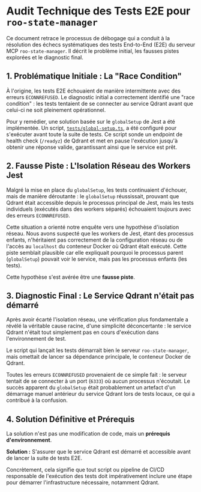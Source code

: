 # Audit Technique des Tests E2E pour `roo-state-manager`

Ce document retrace le processus de débogage qui a conduit à la résolution des échecs systématiques des tests End-to-End (E2E) du serveur MCP `roo-state-manager`. Il décrit le problème initial, les fausses pistes explorées et le diagnostic final.

## 1. Problématique Initiale : La "Race Condition"

À l'origine, les tests E2E échouaient de manière intermittente avec des erreurs `ECONNREFUSED`. Le diagnostic initial a correctement identifié une "race condition" : les tests tentaient de se connecter au service Qdrant avant que celui-ci ne soit pleinement opérationnel.

Pour y remédier, une solution basée sur le `globalSetup` de Jest a été implémentée. Un script, [`tests/global-setup.ts`](../../../../mcps/internal/servers/roo-state-manager/tests/global-setup.ts:1), a été configuré pour s'exécuter avant toute la suite de tests. Ce script sonde un endpoint de health check (`/readyz`) de Qdrant et met en pause l'exécution jusqu'à obtenir une réponse valide, garantissant ainsi que le service est prêt.

## 2. Fausse Piste : L'Isolation Réseau des Workers Jest

Malgré la mise en place du `globalSetup`, les tests continuaient d'échouer, mais de manière déroutante : le `globalSetup` réussissait, prouvant que Qdrant était accessible depuis le processus principal de Jest, mais les tests individuels (exécutés dans des workers séparés) échouaient toujours avec des erreurs `ECONNREFUSED`.

Cette situation a orienté notre enquête vers une hypothèse d'isolation réseau. Nous avons suspecté que les workers de Jest, étant des processus enfants, n'héritaient pas correctement de la configuration réseau ou de l'accès au `localhost` du conteneur Docker où Qdrant était exécuté. Cette piste semblait plausible car elle expliquait pourquoi le processus parent (`globalSetup`) pouvait voir le service, mais pas les processus enfants (les tests).

Cette hypothèse s'est avérée être une **fausse piste**.

## 3. Diagnostic Final : Le Service Qdrant n'était pas démarré

Après avoir écarté l'isolation réseau, une vérification plus fondamentale a révélé la véritable cause racine, d'une simplicité déconcertante : le service Qdrant n'était tout simplement pas en cours d'exécution dans l'environnement de test.

Le script qui lançait les tests démarrait bien le serveur `roo-state-manager`, mais omettait de lancer sa dépendance principale, le conteneur Docker de Qdrant.

Toutes les erreurs `ECONNREFUSED` provenaient de ce simple fait : le serveur tentait de se connecter à un port (`6333`) où aucun processus n'écoutait. Le succès apparent du `globalSetup` était probablement un artefact d'un démarrage manuel antérieur du service Qdrant lors de tests locaux, ce qui a contribué à la confusion.

## 4. Solution Définitive et Prérequis

La solution n'est pas une modification de code, mais un **prérequis d'environnement**.

**Solution :** S'assurer que le service Qdrant est démarré et accessible avant de lancer la suite de tests E2E.

Concrètement, cela signifie que tout script ou pipeline de CI/CD responsable de l'exécution des tests doit impérativement inclure une étape pour démarrer l'infrastructure nécessaire, notamment Qdrant.